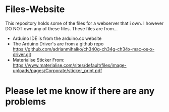 # Files-Website

This repository holds some of the files for a webserver that i own. I however DO NOT own any of these files. These files are from...
- Arduino IDE is from the arduino.cc website
- The Arduino Driver's are from a github repo https://github.com/adrianmihalko/ch340g-ch34g-ch34x-mac-os-x-driver.git
- Materialise Sticker From: https://www.materialise.com/sites/default/files/image-uploads/pages/Corporate/sticker_print.pdf

# Please let me know if there are any problems
